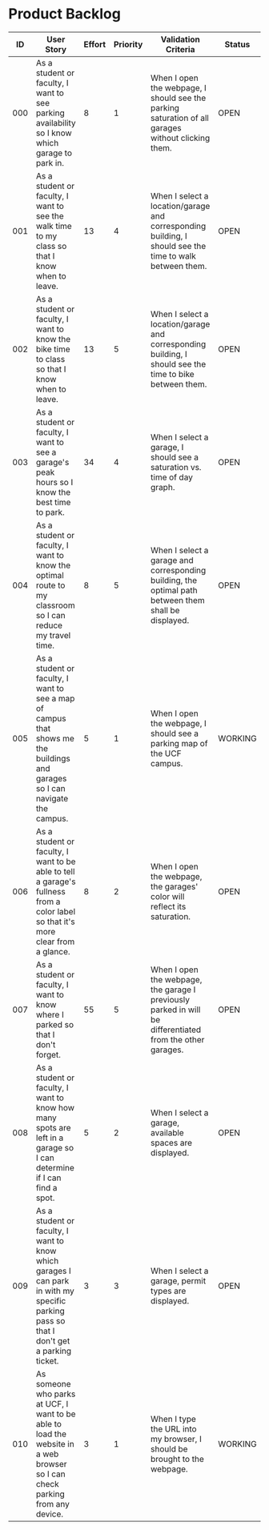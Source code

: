 # Product Backlog

| ID | User Story | Effort | Priority | Validation Criteria | Status |
|----|------------|--------|----------|---------------------|--------|
| 000 | As a student or faculty, I want to see parking availability so I know which garage to park in. | 8 | 1 | When I open the webpage, I should see the parking saturation of all garages without clicking them. | OPEN |
| 001 | As a student or faculty, I want to see the walk time to my class so that I know when to leave. | 13 | 4 | When I select a location/garage and corresponding building, I should see the time to walk between them. | OPEN |
| 002 | As a student or faculty, I want to know the bike time to class so that I know when to leave. | 13 | 5 | When I select a location/garage and corresponding building, I should see the time to bike between them. | OPEN |
| 003 | As a student or faculty, I want to see a garage's peak hours so I know the best time to park. | 34 | 4 | When I select a garage, I should see a saturation vs. time of day graph. | OPEN |
| 004 | As a student or faculty, I want to know the optimal route to my classroom so I can reduce my travel time. | 8 | 5 | When I select a garage and corresponding building, the optimal path between them shall be displayed. | OPEN |
| 005 | As a student or faculty, I want to see a map of campus that shows me the buildings and garages so I can navigate the campus. | 5 | 1 | When I open the webpage, I should see a parking map of the UCF campus. | WORKING |
| 006 | As a student or faculty, I want to be able to tell a garage's fullness from a color label so that it's more clear from a glance. | 8 | 2 | When I open the webpage, the garages' color will reflect its saturation. | OPEN |
| 007 | As a student or faculty, I want to know where I parked so that I don't forget. | 55 | 5 | When I open the webpage, the garage I previously parked in will be differentiated from the other garages. | OPEN |
| 008 | As a student or faculty, I want to know how many spots are left in a garage so I can determine if I can find a spot. | 5 | 2 | When I select a garage, available spaces are displayed. | OPEN |
| 009 | As a student or faculty, I want to know which garages I can park in with my specific parking pass so that I don't get a parking ticket. | 3 | 3 | When I select a garage, permit types are displayed. | OPEN |
| 010 | As someone who parks at UCF, I want to be able to load the website in a web browser so I can check parking from any device. | 3 | 1 | When I type the URL into my browser, I should be brought to the webpage. | WORKING |

